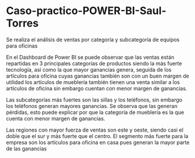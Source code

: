 # Caso-practico-POWER-BI-Saul-Torres
Se realiza el análisis de ventas por categoría y subcategoría de equipos para oficinas

En el Dashboard de Power BI se puede observar que las ventas están repartidas en 3 principales categorías de productos
siendo la más fuerte tecnología, así como la que mayor ganancias genera, seguida de los artículos para oficina cuyas ganancias también son con un buen margen de utilidad
los artículos de mueblería también tienen una venta similar a los artículos de oficina sin embargo cuentan con menor margen de ganancias.

Las subcategorías más fuertes son las sillas y los teléfonos, sin embargo los teléfonos generan mayores ganancias.
Se observa que las  generan pérdidas, esto puede explicar por que la categoría de mueblería es la que cuenta con menor margen de ganancias.

Las regiones con mayor fuerza de ventas son este y oeste, siendo casi el doble que el sur y más fuerte que el centro.
El segmento más fuerte para la empresa son los artículos para oficina en casa pues generan la mayor parte de las ganancias
